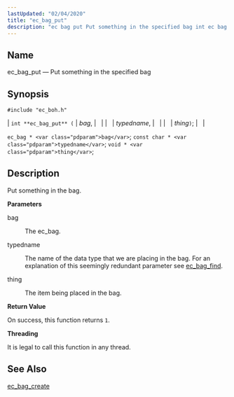 ```yaml
---
lastUpdated: "02/04/2020"
title: "ec_bag_put"
description: "ec bag put Put something in the specified bag int ec bag put bag typedname thing ec bag bag const char typedname void thing Put something in the bag bag The ec bag typedname The name of the data type that we are placing in the bag For an explanation..."
---
```


<a name="apis.ec_bag_put"></a> 
## Name

ec_bag_put — Put something in the specified bag

## Synopsis

`#include "ec_boh.h"`

| `int **ec_bag_put** (` | <var class="pdparam">bag</var>, |   |
|   | <var class="pdparam">typedname</var>, |   |
|   | <var class="pdparam">thing</var>`)`; |   |

`ec_bag * <var class="pdparam">bag</var>`;
`const char * <var class="pdparam">typedname</var>`;
`void * <var class="pdparam">thing</var>`;<a name="idp47380624"></a> 
## Description

Put something in the bag.

**<a name="idp47381824"></a> Parameters**

<dl class="variablelist">

<dt>bag</dt>

<dd>

The ec_bag.

</dd>

<dt>typedname</dt>

<dd>

The name of the data type that we are placing in the bag. For an explanation of this seemingly redundant parameter see [ec_bag_find](/momentum/3/3-api/apis-ec-bag-find).

</dd>

<dt>thing</dt>

<dd>

The item being placed in the bag.

</dd>

</dl>

**<a name="idp47389056"></a> Return Value**

On success, this function returns `1`.

**<a name="idp47390432"></a> Threading**

It is legal to call this function in any thread.

<a name="idp47391536"></a> 
## See Also

[ec_bag_create](/momentum/3/3-api/apis-ec-bag-create)